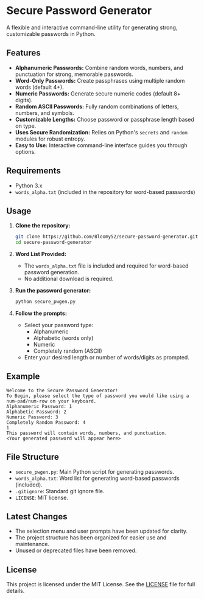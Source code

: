 # Secure Password Generator

A flexible and interactive command-line utility for generating strong, customizable passwords in Python.

## Features

- **Alphanumeric Passwords:** Combine random words, numbers, and punctuation for strong, memorable passwords.
- **Word-Only Passwords:** Create passphrases using multiple random words (default 4+).
- **Numeric Passwords:** Generate secure numeric codes (default 8+ digits).
- **Random ASCII Passwords:** Fully random combinations of letters, numbers, and symbols.
- **Customizable Lengths:** Choose password or passphrase length based on type.
- **Uses Secure Randomization:** Relies on Python's `secrets` and `random` modules for robust entropy.
- **Easy to Use:** Interactive command-line interface guides you through options.

## Requirements

- Python 3.x
- `words_alpha.txt` (included in the repository for word-based passwords)

## Usage

1. **Clone the repository:**
   ```bash
   git clone https://github.com/Bloomy52/secure-password-generator.git
   cd secure-password-generator
   ```

2. **Word List Provided:**
   - The `words_alpha.txt` file is included and required for word-based password generation.
   - No additional download is required.

3. **Run the password generator:**
   ```bash
   python secure_pwgen.py
   ```

4. **Follow the prompts:**
   - Select your password type:
     - Alphanumeric
     - Alphabetic (words only)
     - Numeric
     - Completely random (ASCII)
   - Enter your desired length or number of words/digits as prompted.

## Example

```
Welcome to the Secure Password Generator!
To Begin, please select the type of password you would like using a num-pad/num-row on your keyboard.
Alphanumeric Password: 1
Alphabetic Password: 2
Numeric Password: 3
Completely Random Password: 4
1
This password will contain words, numbers, and punctuation.
<Your generated password will appear here>
```

## File Structure

- `secure_pwgen.py`: Main Python script for generating passwords.
- `words_alpha.txt`: Word list for generating word-based passwords (included).
- `.gitignore`: Standard git ignore file.
- `LICENSE`: MIT license.

## Latest Changes

- The selection menu and user prompts have been updated for clarity.
- The project structure has been organized for easier use and maintenance.
- Unused or deprecated files have been removed.

## License

This project is licensed under the MIT License. See the [LICENSE](LICENSE) file for full details.
